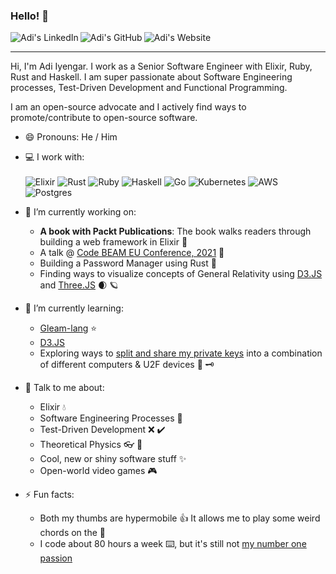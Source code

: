 ### Hello! 👋
<a href="https://www.linkedin.com/in/adiiyengar/">
  <img align="left" alt="Adi's LinkedIn" src="https://img.shields.io/badge/LinkedIn-gray?&style=for-the-badge&logo=linkedin&logoColor=blue" />
</a>
<a href="https://github.com/thebugcatcher">
  <img align="left" alt="Adi's GitHub" src="https://img.shields.io/badge/GitHub-gray?&style=for-the-badge&logo=github&logoColor=white" />
</a>
<a href="https://www.adiiyengar.com">
  <img align="left" alt="Adi's Website" src="https://img.shields.io/badge/Blog-gray?&style=for-the-badge&logo=blogger&logoColor=black" />
</a>
<br />

---

Hi, I'm Adi Iyengar. I work as a Senior Software Engineer with Elixir, Ruby, Rust and Haskell. I am super 
passionate about Software Engineering processes, Test-Driven Development and Functional Programming.

I am an open-source advocate and I actively find ways to promote/contribute to open-source software. 

- 😄 Pronouns: He / Him

- 💻 I work with: <br/> <br/>
  <img alt="Elixir" src="https://img.shields.io/badge/elixir-%234B275F.svg?&style=for-the-badge&logo=elixir&logoColor=white"/>
  <img alt="Rust" src="https://img.shields.io/badge/rust-%23000000.svg?&style=for-the-badge&logo=rust&logoColor=white"/>
  <img alt="Ruby" src="https://img.shields.io/badge/ruby-%23CC342D.svg?&style=for-the-badge&logo=ruby&logoColor=white"/>
  <img alt="Haskell" src="https://img.shields.io/badge/Haskell-blue?&style=for-the-badge&logo=haskell&logoColor=white"/>
  <img alt="Go" src="https://img.shields.io/badge/go-%2300ADD8.svg?&style=for-the-badge&logo=go&logoColor=white"/>
  <img alt="Kubernetes" src="https://img.shields.io/badge/kubernetes%20-%23326ce5.svg?&style=for-the-badge&logo=kubernetes&logoColor=white"/>
  <img alt="AWS" src="https://img.shields.io/badge/AWS%20-%23FF9900.svg?&style=for-the-badge&logo=amazon-aws&logoColor=white"/>
  <img alt="Postgres" src ="https://img.shields.io/badge/postgres-%23316192.svg?&style=for-the-badge&logo=postgresql&logoColor=white"/>

- 🔭 I’m currently working on:
    * __A book with Packt Publications__: The book walks readers through building a web framework in Elixir 📖
    * A talk @ [Code BEAM EU Conference, 2021](https://www.codesync.global/speaker/adi-iyengar/) 🎤
    * Building a Password Manager using Rust 🔐
    * Finding ways to visualize concepts of General Relativity using [D3.JS](https://github.com/d3/d3) and [Three.JS](https://github.com/mrdoob/three.js/) 🌒 🪐
   
- 🌱 I’m currently learning:
    * [Gleam-lang](https://github.com/gleam-lang/gleam) ⭐
    * [D3.JS](https://github.com/d3/d3) 
    * Exploring ways to [split and share my private keys](https://www.ethos.io/what-is-key-sharding) into a combination of different computers & U2F devices 🔑 🗝️

- 💬 Talk to me about:
    * Elixir 💧
    * Software Engineering Processes 🤖
    * Test-Driven Development ❌ ✔️
    * Theoretical Physics 👓 🔭
    * Cool, new or shiny software stuff ✨
    * Open-world video games 🎮

- ⚡ Fun facts:
    * Both my thumbs are hypermobile 👍 It allows me to play some weird chords on the 🎸
    * I code about 80 hours a week ⌨️, but it's still not [my number one passion](https://www.quora.com/Why-do-you-love-physics)


